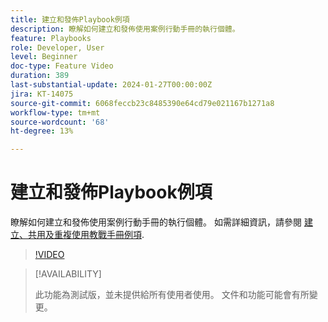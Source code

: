 ```yaml
---
title: 建立和發佈Playbook例項
description: 瞭解如何建立和發佈使用案例行動手冊的執行個體。
feature: Playbooks
role: Developer, User
level: Beginner
doc-type: Feature Video
duration: 389
last-substantial-update: 2024-01-27T00:00:00Z
jira: KT-14075
source-git-commit: 6068feccb23c8485390e64cd79e021167b1271a8
workflow-type: tm+mt
source-wordcount: '68'
ht-degree: 13%

---
```



# 建立和發佈Playbook例項

瞭解如何建立和發佈使用案例行動手冊的執行個體。 如需詳細資訊，請參閱 [建立、共用及重複使用教戰手冊例項](https://experienceleague.adobe.com/docs/experience-platform/use-case-playbooks/playbooks/create-share-reuse.html).

>[!VIDEO](https://video.tv.adobe.com/v/3427058/?learn=on)

>[!AVAILABILITY]
>
>此功能為測試版，並未提供給所有使用者使用。 文件和功能可能會有所變更。